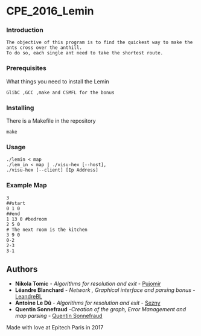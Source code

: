 # CPE_2016_Lemin

### Introduction

```
The objective of this program is to find the quickest way to make the ants cross over the anthill.
To do so, each single ant need to take the shortest route.
```

### Prerequisites

What things you need to install the Lemin

```
GlibC ,GCC ,make and CSMFL for the bonus
```

### Installing

There is a Makefile in the repository

```
make
```

### Usage

```
./lemin < map
./lem_in < map | ./visu-hex [--host],
./visu-hex [--client] [Ip Address]

```

### Example Map

```
3
##start
0 1 0
##end
1 13 0 #bedroom
2 5 0
# The next room is the kitchen
3 9 0
0-2
2-3
3-1
```

## Authors

* **Nikola Tomic** - *Algorithms for resolution and exit* - [Pujomir](https://github.com/Pujomir)
* **Léandre Blanchard** - *Network , Graphical interface and parsing bonus* - [LeandreBL](https://github.com/LeandreBl)
* **Antoine Le Dû** - *Algorithms for resolution and exit* - [Sezny](https://github.com/sezny)
* **Quentin Sonnefraud** -*Creation of the graph, Error Management and map parsing* - [Quentin Sonnefraud](https://github.com/Vatoth)

Made with love at Epitech Paris in 2017
